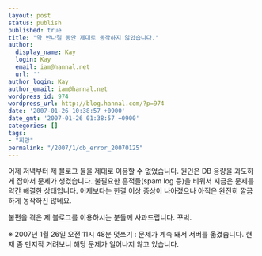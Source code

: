 ```yaml
---
layout: post
status: publish
published: true
title: "약 반나절 동안 제대로 동작하지 않았습니다."
author:
  display_name: Kay
  login: Kay
  email: iam@hannal.net
  url: ''
author_login: Kay
author_email: iam@hannal.net
wordpress_id: 974
wordpress_url: http://blog.hannal.com/?p=974
date: '2007-01-26 10:38:57 +0900'
date_gmt: '2007-01-26 01:38:57 +0900'
categories: []
tags:
- "희망"
permalink: "/2007/1/db_error_20070125"
---
```

<p>어제 저녁부터 제 블로그 둘을 제대로 이용할 수 없었습니다. 원인은 DB 용량을 과도하게 잡아서 문제가 생겼습니다. 불필요한 흔적들(spam log 등)을 비워서 지금은 문제를 약간 해결한 상태입니다. 어제보다는 한결 이상 증상이 나아졌으나 아직은 완전히 깔끔하게 동작하진 않네요.</p>
<p>불편을 겪은 제 블로그를 이용하시는 분들께 사과드립니다. 꾸벅.</p>
<p>※ 2007년 1월 26일 오전 11시 48분 덧쓰기 : 문제가 계속 돼서 서버를 옮겼습니다. 현재 좀 만지작 거려보니 해당 문제가 일어나지 않고 있습니다.</p>
